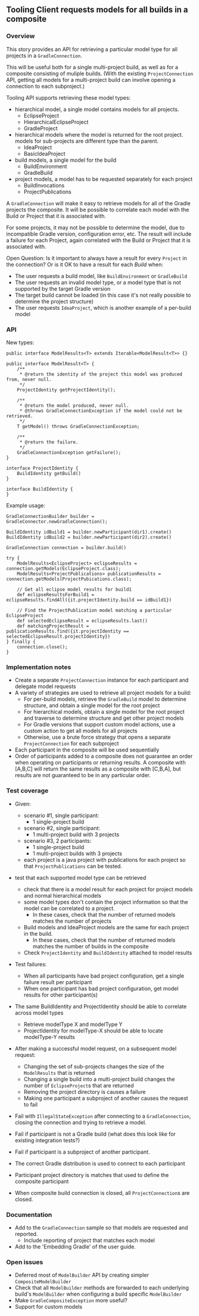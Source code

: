 ## Tooling Client requests models for all builds in a composite

### Overview

This story provides an API for retrieving a particular model type for all projects in a `GradleConnection`.

This will be useful both for a single multi-project build, as well as for a composite consisting of muliple builds.
(With the existing `ProjectConnection` API, getting all models for a multi-project build can involve opening a connection to each subproject.)

Tooling API supports retrieving these model types:
- hierarchical model, a single model contains models for all projects.
  - EclipseProject
  - HierarchicalEclipseProject
  - GradleProject
- hierarchical models where the model is returned for the root project. models for sub-projects are different type than the parent.
  - IdeaProject
  - BasicIdeaProject
- build models, a single model for the build
  - BuildEnvironment
  - GradleBuild
- project models, a model has to be requested separately for each project
  - BuildInvocations
  - ProjectPublications

A `GradleConnection` will make it easy to retrieve models for all of the Gradle projects the composite. It will be possible to correlate each model with the Build or Project that it is associated with.

For some projects, it may not be possible to determine the model, due to incompatible Gradle version, configuration error, etc. The result will include a failure for each Project, again correlated with the Build or Project that it is associated with.

Open Question: Is it important to always have a result for every `Project` in the connection? Or is it OK to have a result for each _Build_ when:
 - The user requests a build model, like `BuildEnvironment` or `GradleBuild`
 - The user requests an invalid model type, or a model type that is not supported by the target Gradle version
 - The target build cannot be loaded (in this case it's not really possible to determine the project structure)
 - The user requests `IdeaProject`, which is another example of a per-build model

### API

New types:

    public interface ModelResults<T> extends Iterable<ModelResult<T>> {}

    public interface ModelResult<T> {
        /**
         * @return the identity of the project this model was produced from, never null.
         */
        ProjectIdentity getProjectIdentity();

        /**
         * @return the model produced, never null.
         * @throws GradleConnectionException if the model could not be retrieved.
         */
        T getModel() throws GradleConnectionException;

        /**
         * @return the failure.
         */
        GradleConnectionException getFailure();
    }

    interface ProjectIdentity {
        BuildIdentity getBuild()
    }

    interface BuildIdentity {
    }

Example usage:

    GradleConnectionBuilder builder = GradleConnector.newGradleConnection();

    BuildIdentity idBuild1 = builder.newParticipant(dir1).create()
    BuildIdentity idBuild2 = builder.newParticipant(dir2).create()

    GradleConnection connection = builder.build()

    try {
        ModelResults<EclipseProject> eclipseResults = connection.getModels(EclipseProject.class);
        ModelResults<ProjectPublications> publicationResults = connection.getModels(ProjectPubications.class);

        // Get all eclipse model results for build1
        def eclipseResultsForBuild1 = eclipseResults.findAll({it.projectIdentity.build == idBuild1})

        // Find the ProjectPublication model matching a particular EclipseProject
        def selectedEclipseResult = eclipseResults.last()
        def matchingProjectResult = publicationResults.find({it.projectIdentity == selectedEclipseResult.projectIdentity})
    } finally {
        connection.close();
    }

### Implementation notes

- Create a separate `ProjectConnection` instance for each participant and delegate model requests
- A variety of strategies are used to retrieve all project models for a build:
    - For per-build models, retrieve the `GradleBuild` model to determine structure, and obtain a single model for the root project
    - For hierarchical models, obtain a single model for the root project and traverse to determine structure and get other project models
    - For Gradle versions that support custom model actions, use a custom action to get all models for all projects
    - Otherwise, use a brute force strategy that opens a separate `ProjectConnection` for each subproject
- Each participant in the composite will be used sequentially
- Order of participants added to a composite does not guarantee an order when operating on participants or returning results.  A composite with [A,B,C] will return the same results as a composite with [C,B,A], but results are not guaranteed to be in any particular order.

### Test coverage

- Given:
    - scenario #1, single participant:
        - 1 single-project build
    - scenario #2, single participant:
        - 1 multi-project build with 3 projects
    - scenario #3, 2 participants:
        - 1 single-project build
        - 1 multi-project builds with 3 projects
    - each project is a java project with publications for each project so that `ProjectPublications` can be tested.

- test that each supported model type can be retrieved
    - check that there is a model result for each project for project models and normal hierarchical models
    - some model types don't contain the project information so that the model can be correlated to a project.
        - In these cases, check that the number of returned models matches the number of projects
    - Build models and IdeaProject models are the same for each project in the build.
        - In these cases, check that the number of returned models matches the number of builds in the composite
    - Check `ProjectIdentity` and `BuildIdentity` attached to model results
- Test failures:
    - When all participants have bad project configuration, get a single failure result per participant
    - When one participant has bad project configuration, get model results for other participant(s)

- The same BuildIdentity and ProjectIdentity should be able to correlate across model types
    - Retrieve modelType X and modelType Y
    - ProjectIdentity for modelType-X should be able to locate modelType-Y results

- After making a successful model request, on a subsequent model request:
    - Changing the set of sub-projects changes the size of the `ModelResults` that is returned
    - Changing a single build into a multi-project build changes the number of `EclipseProject`s that are returned
    - Removing the project directory is causes a failure
    - Making one participant a subproject of another causes the request to fail

- Fail with `IllegalStateException` after connecting to a `GradleConnection`, closing the connection and trying to retrieve a model.
- Fail if participant is not a Gradle build (what does this look like for existing integration tests?)
- Fail if participant is a subproject of another participant.
- The correct Gradle distribution is used to connect to each participant
- Participant project directory is matches that used to define the composite participant
- When composite build connection is closed, all `ProjectConnection`s are closed.

### Documentation

- Add to the `GradleConnection` sample so that models are requested and reported.
    - Include reporting of project that matches each model
- Add to the 'Embedding Gradle' of the user guide.

### Open issues

- Deferred most of `ModelBuilder` API by creating simpler `CompositeModelBuilder`
- Check that all `ModelBuilder` methods are forwarded to each underlying build's `ModelBuilder` when configuring a build specific `ModelBuilder`
- Make `GradleCompositeException` more useful?
- Support for custom models
